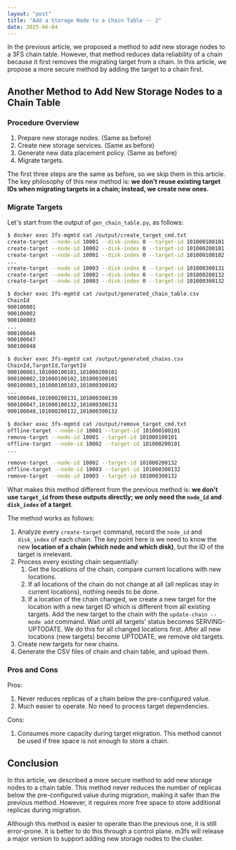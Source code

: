 ```yaml
---
layout: "post"
title: "Add a Storage Node to a Chain Table -- 2"
date: 2025-06-04
---
```


In the previous article, we proposed a method to add new storage nodes to a 3FS chain table. However, that method reduces data reliability of a chain because it first removes the migrating target from a chain. In this article, we propose a more secure method by adding the target to a chain first.

## Another Method to Add New Storage Nodes to a Chain Table

### Procedure Overview

1. Prepare new storage nodes. (Same as before)
1. Create new storage services. (Same as before)
1. Generate new data placement policy. (Same as before)
1. Migrate targets.

The first three steps are the same as before, so we skip them in this article. The key philosophy of this new method is: **we don't reuse existing target IDs when migrating targets in a chain; instead, we create new ones**.

### Migrate Targets

Let's start from the output of `gen_chain_table.py`, as follows:

```bash
$ docker exec 3fs-mgmtd cat /output/create_target_cmd.txt
create-target --node-id 10001 --disk-index 0 --target-id 101000100101 --chain-id 900100001  --use-new-chunk-engine
create-target --node-id 10002 --disk-index 0 --target-id 101000200101 --chain-id 900100001  --use-new-chunk-engine
create-target --node-id 10001 --disk-index 0 --target-id 101000100102 --chain-id 900100002  --use-new-chunk-engine
...
create-target --node-id 10003 --disk-index 0 --target-id 101000300131 --chain-id 900100047  --use-new-chunk-engine
create-target --node-id 10002 --disk-index 0 --target-id 101000200132 --chain-id 900100048  --use-new-chunk-engine
create-target --node-id 10003 --disk-index 0 --target-id 101000300132 --chain-id 900100048  --use-new-chunk-engine

$ docker exec 3fs-mgmtd cat /output/generated_chain_table.csv
ChainId
900100001
900100002
900100003
...
900100046
900100047
900100048

$ docker exec 3fs-mgmtd cat /output/generated_chains.csv
ChainId,TargetId,TargetId
900100001,101000100101,101000200101
900100002,101000100102,101000300101
900100003,101000100103,101000300102
...
900100046,101000200131,101000300130
900100047,101000100132,101000300131
900100048,101000200132,101000300132

$ docker exec 3fs-mgmtd cat /output/remove_target_cmd.txt
offline-target --node-id 10001 --target-id 101000100101
remove-target --node-id 10001 --target-id 101000100101
offline-target --node-id 10002 --target-id 101000200101
...

remove-target --node-id 10002 --target-id 101000200132
offline-target --node-id 10003 --target-id 101000300132
remove-target --node-id 10003 --target-id 101000300132
```

What makes this method different from the previous method is: **we don't use `target_id` from these outputs directly; we only need the `node_id` and `disk_index` of a target**.

The method works as follows:

1. Analyze every `create-target` command, record the `node_id` and `disk_index` of each chain. The key point here is we need to know the new **location of a chain (which node and which disk)**, but the ID of the target is irrelevant.
2. Process every existing chain sequentially: 
    1. Get the locations of the chain, compare current locations with new locations.
    2. If all locations of the chain do not change at all (all replicas stay in current locations), nothing needs to be done.
    3. If a location of the chain changed, we create a new target for the location with a new target ID which is different from all existing targets. Add the new target to the chain with the `update-chain --mode add` command. Wait until all targets' status becomes SERVING-UPTODATE. We do this for all changed locations first. After all new locations (new targets) become UPTODATE, we remove old targets.
3. Create new targets for new chains.
4. Generate the CSV files of chain and chain table, and upload them.

### Pros and Cons

Pros:

1. Never reduces replicas of a chain below the pre-configured value.
2. Much easier to operate. No need to process target dependencies.

Cons:

1. Consumes more capacity during target migration. This method cannot be used if free space is not enough to store a chain.

## Conclusion

In this article, we described a more secure method to add new storage nodes to a chain table. This method never reduces the number of replicas below the pre-configured value during migration, making it safer than the previous method. However, it requires more free space to store additional replicas during migration.

Although this method is easier to operate than the previous one, it is still error-prone. It is better to do this through a control plane. m3fs will release a major version to support adding new storage nodes to the cluster.
